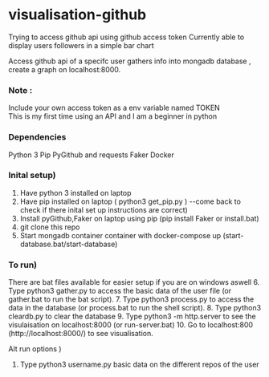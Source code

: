 
# visualisation-github
Trying to access github api using github access token 
Currently able to display users followers in a simple bar chart

Access github api of a specifc user gathers info into mongadb database , create a graph on localhost:8000.


### Note :
 Include your own access token as a env variable named TOKEN  
 This is my first time using an API and I am a beginner in python

### Dependencies
Python 3
Pip
PyGithub and requests
Faker
Docker

### Inital setup)
1. Have python 3 installed on laptop
2. Have pip installed on laptop ( python3 get_pip.py ) --come back to check if there inital set up instructions are correct)
3. Install pyGithub,Faker on laptop using pip (pip install Faker or install.bat)
4. git clone this repo
5. Start mongadb container container with docker-compose up (start-database.bat/start-database)


### To run)
There are bat files available for easier setup if you are on windows aswell
6.  Type python3 gather.py to access the basic data of the user file (or gather.bat to run the bat script).
7.  Type python3 process.py to access the data in the database (or process.bat to run the shell script).
8.  Type python3 cleardb.py to clear the database 
9.  Type python3 -m http.server to see the visulaisation on localhost:8000 (or run-server.bat)
10. Go to localhost:800 (http://localhost:8000/) to see visualisation.

Alt run options )
1. Type python3 username.py basic data on the different repos of the user





